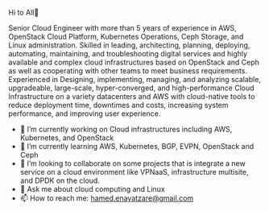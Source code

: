 Hi to All👋


Senior Cloud Engineer with more than 5 years of experience in AWS, OpenStack Cloud Platform, Kubernetes Operations, Ceph Storage, and Linux administration.
Skilled in leading, architecting, planning, deploying, automating, maintaining, and troubleshooting digital services and highly available and complex cloud
infrastructures based on OpenStack and Ceph as well as cooperating with other teams to meet business requirements. Experienced in Designing, implementing,
managing, and analyzing scalable, upgradeable, large-scale, hyper-converged, and high-performance Cloud Infrastructure on a variety datacenters and AWS with cloud-native tools to reduce deployment time, downtimes and costs, increasing system performance, and improving user experience.

- 🔭 I’m currently working on Cloud infrastructures including AWS, Kubernetes, and OpenStack
- 🌱 I’m currently learning AWS, Kubernetes, BGP, EVPN, OpenStack and Ceph
- 👯 I’m looking to collaborate on some projects that is integrate a new service on a cloud environment like VPNaaS, infrastructure multisite, and DPDK on the cloud.
- 💬 Ask me about cloud computing and Linux
- 📫 How to reach me: hamed.enayatzare@gmail.com
<!--
**universcom/universcom** is a ✨ _special_ ✨ repository because its `README.md` (this file) appears on your GitHub profile.

Here are some ideas to get you started:

- 🔭 I’m currently working on ...
- 🌱 I’m currently learning ...
- 👯 I’m looking to collaborate on ...
- 🤔 I’m looking for help with ...
- 💬 Ask me about ...
- 📫 How to reach me: ...
- 😄 Pronouns: ...
- ⚡ Fun fact: ...
-->
